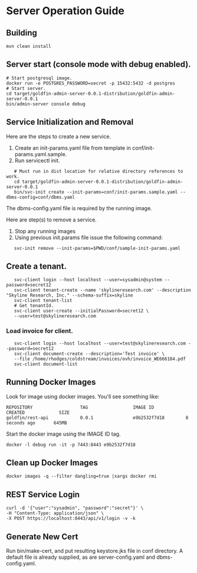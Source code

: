 # Server Operation Guide

## Building

```shell
mvn clean install
```

## Server start (console mode with debug enabled).
```shell
# Start postgresql image. 
docker run -e POSTGRES_PASSWORD=secret -p 15432:5432 -d postgres
# Start server. 
cd target/goldfin-admin-server-0.0.1-distribution/goldfin-admin-server-0.0.1
bin/admin-server console debug
```

## Service Initialization and Removal 

Here are the steps to create a new service. 

1. Create an init-params.yaml file from template in conf/init-params.yaml.sample. 
2. Run servicectl init. 
```shell
   # Must run in dist location for relative directory references to work. 
   cd target/goldfin-admin-server-0.0.1-distribution/goldfin-admin-server-0.0.1
   bin/svc-init create --init-params=conf/init-params.sample.yaml --dbms-config=conf/dbms.yaml
```
The dbms-config.yaml file is required by the running image. 

Here are step(s) to remove a service. 

1. Stop any running images
2. Using previous init.params file issue the following command: 
```shell
   svc-init remove --init-params=$PWD/conf/sample-init-params.yaml
```
## Create a tenant. 
```shell
   svc-client login --host localhost --user=sysadmin@system --password=secret12
   svc-client tenant-create --name 'skylineresearch.com' --description "Skyline Research, Inc." --schema-suffix=skyline
   svc-client tenant-list
   # Get tenantId. 
   svc-client user-create --initialPassword=secret12 \
   --user=test@skylineresearch.com 
```

### Load invoice for client. 
```shell
   svc-client login --host localhost --user=test@skylineresearch.com --password=secret12
   svc-client document-create --description='Test invoice' \
   --file /home/rhodges/coldstream/invoices/ovh/invoice_WE666184.pdf
   svc-client document-list
```

## Running Docker Images

Look for image using docker images.  You'll see something like: 

```
REPOSITORY                  TAG                 IMAGE ID            CREATED             SIZE
goldfin/rest-api            0.0.1               e9b2532f7d18        8 seconds ago       645MB
```

Start the docker image using the IMAGE ID tag. 

```shell
docker -l debug run -it -p 7443:8443 e9b2532f7d18
```

## Clean up Docker Images

```shell
docker images -q --filter dangling=true |xargs docker rmi
```

## REST Service Login

```shell
curl -d '{"user":"sysadmin", "password":"secret"}' \
-H "Content-Type: application/json" \
-X POST https://localhost:8443/api/v1/login -v -k
```

## Generate New Cert

Run bin/make-cert, and put resulting keystore.jks file in conf directory.
A default file is already supplied, as are server-config.yaml and
dbms-config.yaml.
